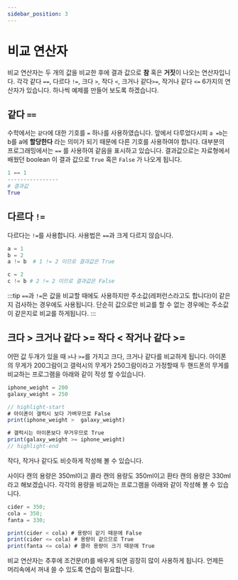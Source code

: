 ```yaml
---
sidebar_position: 3
---
```


# 비교 연산자

비교 연산자는 두 개의 값을 비교한 후에 결과 값으로 **참** 혹은 **거짓**이 나오는 연산자입니다. 각각 같다 `==`, 다르다 `!=`, 크다 `>`, 작다 `<`, 크거나 같다`>=`, 작거나 같다 `<=` 6가지의 연산자가 있습니다. 하나씩 예제를 만들어 보도록 하겠습니다.

## 같다 `==`

수학에서는 `같다`에 대한 기호를 `=` 하나를 사용하였습니다. 앞에서 다루었다시피 `a =b`는 b를 a에 **할당한다** 라는 의미가 되기 때문에 다른 기호를 사용하여야 합니다. 대부분의 프로그래밍에서는 `==` 를 사용하여 같음을 표시하고 있습니다. 결과값으로는 자료형에서 배웠던 boolean 이 결과 값으로 `True` 혹은 `False` 가 나오게 됩니다.

```python
1 == 1
----------------
# 결과값
True
```

## 다르다 `!=`

다르다는 `!=`를 사용합니다. 사용법은 `==`과 크게 다르지 않습니다.

```python
a = 1
b = 2
a != b  # 1 != 2 이므로 결과값은 True

c = 2
c != b # 2 != 2 이므로 결과값은 False
```

:::tip
`==`과 `!=`은 값을 비교할 때에도 사용하지만 주소값(레퍼런스라고도 합니다)이 같은지 검사하는 경우에도 사용됩니다. 단순히 값으로만 비교를 할 수 없는 경우에는 주소값이 같은지로 비교를 하게됩니다.
:::

## 크다 > 크거나 같다 >= 작다 < 작거나 같다 >=

어떤 값 두개가 있을 때 `>`나 `>=`를 가지고 크다, 크거나 같다를 비교하게 됩니다.
아이폰의 무게가 200그람이고 갤럭시의 무게가 250그람이라고 가정할때 두 핸드폰의 무게를 비교하는 프로그램을 아래와 같이 작성 할 수있습니다.

```js
iphone_weight = 200
galaxy_weight = 250

// highlight-start
# 아이폰이 갤럭시 보다 가벼우므로 False
print(iphone_weight >  galaxy_weight)

# 갤럭시는 아이폰보다 무거우므로 True
print(galaxy_weight >= iphone_weight)
// highlight-end
```

작다, 작거나 같다도 비슷하게 작성해 볼 수 있습니다.

사이다 캔의 용량은 350ml이고 콜라 캔의 용량도 350ml이고 환타 캔의 용량은 330ml라고 해보겠습니다. 각각의 용량을 비교하는 프로그램을 아래와 같이 작성해 볼 수 있습니다.

```js
cider = 350;
cola = 350;
fanta = 330;

print(cider < cola) # 용량이 같기 때문에 False
print(cider <= cola) # 용량이 같으므로 True
print(fanta <= cola) # 콜라 용량이 크기 때문에 True
```

비교 연산자는 추후에 조건문(if)를 배우게 되면 굉장히 많이 사용하게 됩니다.
언제든 머리속에서 꺼내 쓸 수 있도록 연습이 필요합니다.
